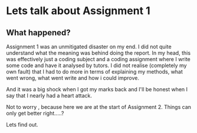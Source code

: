 # Lets talk about Assignment 1 

## What happened?
Assignment 1 was an unmitigated disaster on my end. I did not quite understand what the meaning was behind doing the report.
In my head, this was effectively just a coding subject and a coding assignment where I write some code and have it analysed
by tutors. I did not realise (completely my own fault) that I had to do more in terms of explaining my methods, what went 
wrong, what went write and how i could improve.

And it was a big shock when I got my marks back and I'll be honest when I say that I nearly had a heart attack.

Not to worry , because here we are at the start of Assignment 2. Things can only get better right.....?

Lets find out.
